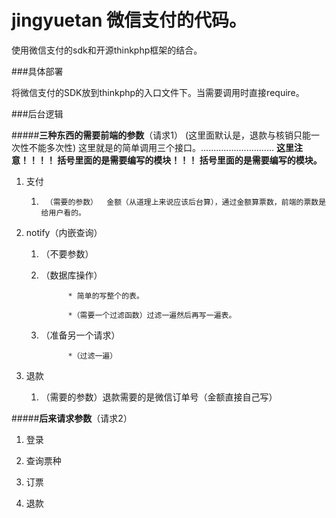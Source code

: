 # jingyuetan 微信支付的代码。 

使用微信支付的sdk和开源thinkphp框架的结合。 

###具体部署

将微信支付的SDK放到thinkphp的入口文件下。当需要调用时直接require。

###后台逻辑

#####**三种东西的需要前端的参数**（请求1）
(这里面默认是，退款与核销只能一次性不能多次性)
这里就是的简单调用三个接口。.............................
**这里注意！！！！ 括号里面的是需要编写的模块！！！ 括号里面的是需要编写的模块。**

1.  支付
 
     1.      （需要的参数）  金额（从道理上来说应该后台算），通过金额算票数，前端的票数是给用户看的。
2.  notify（内嵌查询）
    
    1.  （不要参数）
    
    2.  （数据库操作） 
                   
                  * 简单的写整个的表。
                   
                  *（需要一个过滤函数）过滤一遍然后再写一遍表。
    
                   
    3.  （准备另一个请求）
                  
                  *（过滤一遍）
3.  退款

     1.   （需要的参数）退款需要的是微信订单号（金额直接自己写）

#####**后来请求参数**（请求2）

1.  登录

2.  查询票种

3.  订票

4.  退款

